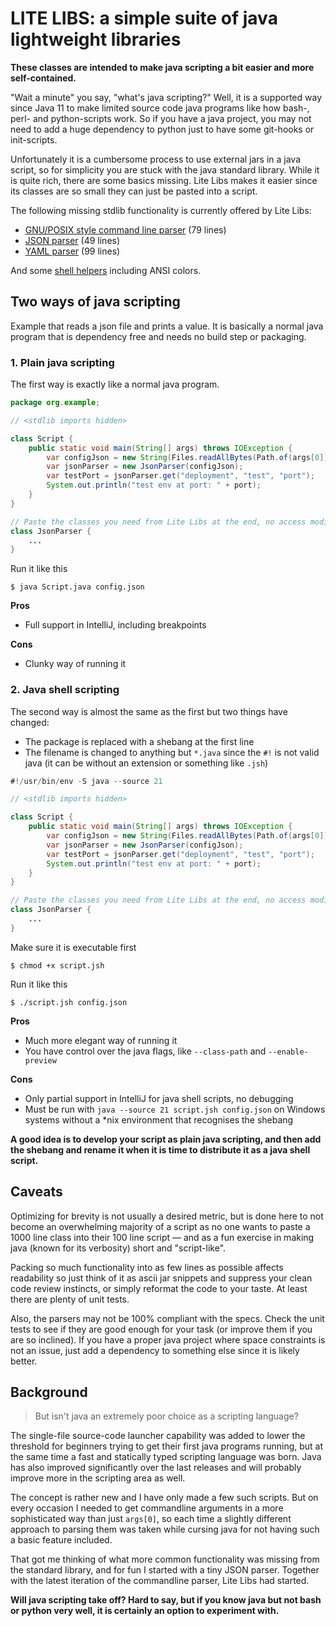 LITE LIBS: a simple suite of java lightweight libraries
========================================================
__These classes are intended to make java scripting a bit easier and more
self-contained.__

"Wait a minute" you say, "what's java scripting?" Well, it is a supported
way since Java 11 to make limited source code java programs like how bash-,
perl- and python-scripts work. So if you have a java project, you may not need
to add a huge dependency to python just to have some git-hooks or init-scripts.

Unfortunately it is a cumbersome process to use external jars in a
java script, so for simplicity you are stuck with the java standard library.
While it is quite rich, there are some basics missing. Lite Libs makes it easier
since its classes are so small they can just be pasted into a script.

The following missing stdlib functionality is currently offered by Lite Libs:
* [GNU/POSIX style command line parser](src/main/java/libs/lite/cli) (79 lines)
* [JSON parser](src/main/java/libs/lite/jsonparser) (49 lines)
* [YAML parser](src/main/java/libs/lite/yamlparser) (99 lines)

And some [shell helpers](src/main/java/libs/lite/shellhelpers) including ANSI colors.

Two ways of java scripting
--------------------------
Example that reads a json file and prints a value. It is basically a normal java
program that is dependency free and needs no build step or packaging.

### 1. Plain java scripting
The first way is exactly like a normal java program.
```java
package org.example;

// <stdlib imports hidden>

class Script {
    public static void main(String[] args) throws IOException {
        var configJson = new String(Files.readAllBytes(Path.of(args[0])));
        var jsonParser = new JsonParser(configJson);
        var testPort = jsonParser.get("deployment", "test", "port");
        System.out.println("test env at port: " + port);
    }
}

// Paste the classes you need from Lite Libs at the end, no access modifier
class JsonParser {
    ...
}
```
Run it like this
```
$ java Script.java config.json
```
**Pros**
- Full support in IntelliJ, including breakpoints

**Cons**
- Clunky way of running it

### 2. Java shell scripting
The second way is almost the same as the first but two things have changed:
- The package is replaced with a shebang at the first line
- The filename is changed to anything but `*.java` since the `#!` is not valid
  java (it can be without an extension or something like `.jsh`)

```java
#!/usr/bin/env -S java --source 21

// <stdlib imports hidden>

class Script {
    public static void main(String[] args) throws IOException {
        var configJson = new String(Files.readAllBytes(Path.of(args[0])));
        var jsonParser = new JsonParser(configJson);
        var testPort = jsonParser.get("deployment", "test", "port");
        System.out.println("test env at port: " + port);
    }
}

// Paste the classes you need from Lite Libs at the end, no access modifier
class JsonParser {
    ...
}
```
Make sure it is executable first

    $ chmod +x script.jsh

Run it like this

    $ ./script.jsh config.json

**Pros**
- Much more elegant way of running it
- You have control over the java flags, like `--class-path` and `--enable-preview`

**Cons**
- Only partial support in IntelliJ for java shell scripts, no debugging
- Must be run with `java --source 21 script.jsh config.json` on Windows systems
  without a *nix environment that recognises the shebang

__A good idea is to develop your script as plain java scripting, and then add the
shebang and rename it when it is time to distribute it as a java shell script.__

## Caveats
Optimizing for brevity is not usually a desired metric, but is done here to not
become an overwhelming majority of a script as no one wants to paste a 1000 line
class into their 100 line script — and as a fun exercise in making java (known
for its verbosity) short and "script-like".

Packing so much functionality into as few lines as possible affects readability
so just think of it as ascii jar snippets and suppress your clean code review
instincts, or simply reformat the code to your taste. At least there are plenty
of unit tests.

Also, the parsers may not be 100% compliant with the specs. Check the unit
tests to see if they are good enough for your task (or improve them if you are
so inclined). If you have a proper java project where space constraints is not
an issue, just add a dependency to something else since it is likely better.

## Background

> But isn't java an extremely poor choice as a scripting language?

The single-file source-code launcher capability was added to lower the threshold
for beginners trying to get their first java programs running,
but at the same time a fast and statically typed scripting language was born.
Java has also improved significantly over the last releases and will probably
improve more in the scripting area as well.

The concept is rather new and I have only made a few such scripts. But on every
occasion I needed to get commandline arguments in a more sophisticated way than
just `args[0]`, so each time a slightly different approach to parsing them was
taken while cursing java for not having such a basic feature included.

That got me thinking of what more common functionality was missing from the
standard library, and for fun I started with a tiny JSON parser. Together with
the latest iteration of the commandline parser, Lite Libs had started.

__Will java scripting take off? Hard to say, but if you know java but not bash
or python very well, it is certainly an option to experiment with.__
